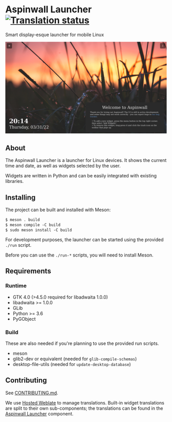 # Aspinwall Launcher <a href="https://hosted.weblate.org/engage/aspinwall-ui/"><img src="https://hosted.weblate.org/widgets/aspinwall-ui/-/aspinwall-shell/svg-badge.svg" alt="Translation status" /></a>

Smart display-esque launcher for mobile Linux

![Launcher screenshot](docs/launcher-screenshot.png)

## About

The Aspinwall Launcher is a launcher for Linux devices. It shows the current time and date, as well as widgets selected by the user.

Widgets are written in Python and can be easily integrated with existing libraries.

## Installing

The project can be built and installed with Meson:

```shell
$ meson . build
$ meson compile -C build
$ sudo meson install -C build
```

For development purposes, the launcher can be started using the provided `./run` script.

Before you can use the `./run-*` scripts, you will need to install Meson.

## Requirements

### Runtime

- GTK 4.0 (>4.5.0 required for libadwaita 1.0.0)
- libadwaita >= 1.0.0
- GLib
- Python >= 3.6
- PyGObject

### Build

These are also needed if you're planning to use the provided run scripts.

- meson
- glib2-dev or equivalent (needed for `glib-compile-schemas`)
- desktop-file-utils (needed for `update-desktop-database`)

## Contributing

See [CONTRIBUTING.md](CONTRIBUTING.md).

We use [Hosted Weblate](https://hosted.weblate.org/projects/aspinwall-ui/) to manage translations. Built-in widget translations are split to their own sub-components; the translations can be found in the [Aspinwall Launcher](https://hosted.weblate.org/projects/aspinwall-ui/aspinwall-launcher/) component.
